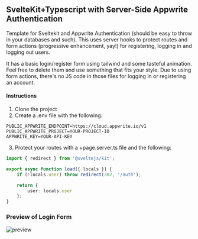 ## SvelteKit+Typescript with Server-Side Appwrite Authentication

Template for Sveltekit and Appwrite Authentication (should be easy to throw in your databases and such).  This uses server hooks to protect routes and form actions (progressive enhancement, yay!) for registering, logging in and logging out users.

It has a basic login/register form using tailwind and some tasteful animation.  Feel free to delete them and use something that fits your style.  Due to using form actions, there's no JS code in those files for logging in or registering an account.

#### Instructions
1. Clone the project
2. Create a .env file with the following:
```env
PUBLIC_APPWRITE_ENDPOINT=https://cloud.appwrite.io/v1
PUBLIC_APPWRITE_PROJECT=YOUR-PROJECT-ID
APPWRITE_KEY=YOUR-API-KEY
```
3. Protect your routes with a +page.server.ts file and the following:
```ts
import { redirect } from '@sveltejs/kit';

export async function load({ locals }) {
	if (!locals.user) throw redirect(302, '/auth');

	return {
		user: locals.user
	};
}
```



### Preview of Login Form
![preview](https://github.com/user-attachments/assets/6b10ea6b-3fff-473c-9012-0164f9a15662)
